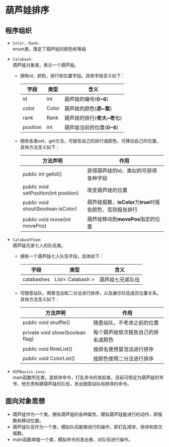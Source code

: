 # 葫芦娃排序

## 程序组织

* `Color, Rank:`  
enum类，限定了葫芦娃的颜色和等级

* `Calabash:`  
葫芦娃对象类，表示一个葫芦娃。

  * 拥有id，颜色，排行和位置字段。具体字段含义如下：

    | 字段     | 类型  | 含义                        |
    | -------- | ----- | --------------------------- |
    | id       | int   | 葫芦娃的编号(**0~6**)       |
    | color    | Color | 葫芦娃的颜色(**赤~紫**)     |
    | rank     | Rank  | 葫芦娃的排行(**老大~老七**) |
    | position | int   | 葫芦娃当前的位置(**0~6**)   |

  * 拥有各类set，get方法，可报告自己的排行或颜色，可移动自己的位置。具体方法含义如下：

    | 方法声明                              | 作用                                                      |
    | ------------------------------------- | --------------------------------------------------------- |
    | public int getId()                    | 获得葫芦娃的Id，类似的可获得各种字段                      |
    | public void setPosition(int position) | 改变葫芦娃的位置                                          |
    | public void shout(boolean isColor)    | 葫芦娃报数，**isColor**为**true**时报告颜色，否则报告排行 |
    | public void move(int movePos)         | 葫芦娃移动到**movePos**指定的位置                         |

* `CalabashTeam:`  
葫芦娃兄弟七人的队伍类。

  * 拥有一个葫芦娃七人队伍字段，具体如下：

    | 字段       | 类型             | 含义             |
    | ---------- | ---------------- | ---------------- |
    | calabashes | List< Calabash > | 葫芦娃七兄弟队伍 |

  * 可随意站队，用冒泡法和二分法进行排序，以及展示队伍成员位置关系。具体方法含义如下：

    | 方法声明                        | 作用                               |
    | ------------------------------- | ---------------------------------- |
    | public void shuffle()           | 随意站队，不考虑之前的位置         |
    | private void show(boolean flag) | 每个葫芦娃依次报告自己的排名或颜色 |
    | public void RinkList()          | 按排名使用冒泡法进行排序           |
    | public void ColorList()         | 按颜色使用二分法进行排序           |

* `OOPBasics.java: `  
main函数所在类，是排序命令，打乱命令的发起者，目前可假定为葫芦娃的爷爷，他负责构建葫芦娃的队伍，发出随意站队和排序的命令。

## 面向对象思想

* 葫芦娃作为一个类，拥有葫芦娃的各种属性，模拟葫芦娃能进行的动作，即报数和移动位置。
* 葫芦娃队伍作为一个类，模拟队伍能够进行的操作，即打乱顺序，排序和依次报数。
* main函数单独一个类，模拟命令的发出者，对队伍进行操作。
